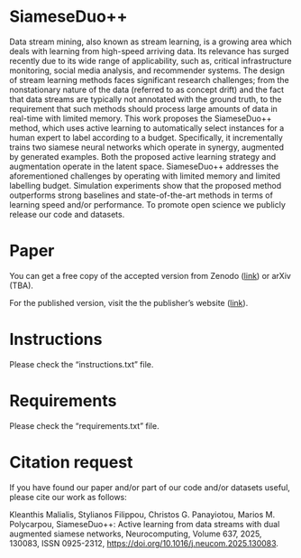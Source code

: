 # SiameseDuo++

Data stream mining, also known as stream learning, is a growing area which deals with learning from high-speed arriving data. Its relevance has surged recently due to its wide range of applicability, such as, critical infrastructure monitoring, social media analysis, and recommender systems. The design of stream learning methods faces significant research challenges; from the nonstationary nature of the data (referred to as concept drift) and the fact that data streams are typically not annotated with the ground truth, to the requirement that such methods should process large amounts of data in real-time with limited memory. This work proposes the SiameseDuo++ method, which uses active learning to automatically select instances for a human expert to label according to a budget. Specifically, it incrementally trains two siamese neural networks which operate in synergy, augmented by generated examples. Both the proposed active learning strategy and augmentation operate in the latent space. SiameseDuo++ addresses the aforementioned challenges by operating with limited memory and limited labelling budget. Simulation experiments show that the proposed method outperforms strong baselines and state-of-the-art methods in terms of learning speed and/or performance. To promote open science we publicly release our code and datasets.

# Paper

You can get a free copy of the accepted version from Zenodo ([link](https://zenodo.org/records/15127904)) or arXiv (TBA).

For the published version, visit the the publisher’s website ([link](https://www.sciencedirect.com/science/article/pii/S0925231225007556)).

# Instructions
Please check the “instructions.txt” file.

# Requirements
Please check the “requirements.txt” file.

# Citation request
If you have found our paper and/or part of our code and/or datasets useful, please cite our work as follows:

Kleanthis Malialis, Stylianos Filippou, Christos G. Panayiotou, Marios M. Polycarpou, SiameseDuo++: Active learning from data streams with dual augmented siamese networks, Neurocomputing, Volume 637, 2025, 130083, ISSN 0925-2312, https://doi.org/10.1016/j.neucom.2025.130083.